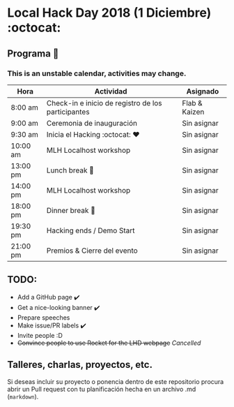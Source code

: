 # Local Hack Day 2018 (1 Diciembre) :octocat:

## Programa :calendar:
### This is an unstable calendar, activities may change.

| Hora | Actividad | Asignado |
|------|-----------|----------|
| 8:00 am |Check-in e inicio de registro de los participantes| Flab & Kaizen |
| 9:00 am | Ceremonia de inauguración | Sin asignar |
| 9:30 am | Inicia el Hacking :octocat: :heart: | Sin asignar|
| 10:00 am | MLH Localhost workshop | Sin asignar |
| 13:00 pm | Lunch break :pizza: | Sin asignar |
| 14:00 pm | MLH Localhost workshop | Sin asignar |
| 18:00 pm | Dinner break :pizza: | Sin asignar |
| 19:30 pm | Hacking ends / Demo Start | Sin asignar |
| 21:00 pm | Premios & Cierre del evento | Sin asignar |

<!-- 22:00 pm Una pedota ;) -->

## TODO:
* Add a GitHub page :heavy_check_mark:
* Get a nice-looking banner :heavy_check_mark:
* Prepare speeches
* Make issue/PR labels :heavy_check_mark:
* Invite people :D
* ~~Convince people to use Rocket for the LHD webpage~~ *Cancelled*

## Talleres, charlas, proyectos, etc.

Si deseas incluir su proyecto o ponencia dentro de este repositorio procura
abrir un Pull request con tu planificación hecha en un archivo .md (`markdown`).
